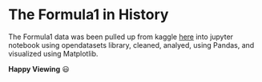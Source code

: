 # The Formula1 in History
The Formula1 data was been pulled up from kaggle [here](https://www.kaggle.com/datasets/rohanrao/formula-1-world-championship-1950-2020) into jupyter notebook using opendatasets library, cleaned, analyed, using Pandas, and visualized using Matplotlib.

**Happy Viewing** 😃
